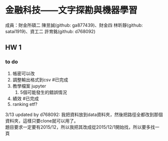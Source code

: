 # 金融科技——文字探勘與機器學習
成員：財金所碩二 陳昱誠(github: ga877439)、財金四 林昕靜(github: satai1919)、資工二 許育銘(github: d768092)



## HW 1
### to do
1. 帳密可以改 
2. 調整輸出格式到csv #已完成  
3. 教學檔案 jupyter
    1. 5個可能發生的錯誤情況
4. 績效 #已完成 
5. ranking etf?

3/13 updated by d768092:
    我把資料放到data資料夾，然後把路徑全都改到那個資料夾，這樣只要clone就可以用了。\
    題目要求一定要有2015/12，所以我把其改成從2015/12/1開始找，所以要多找一頁
